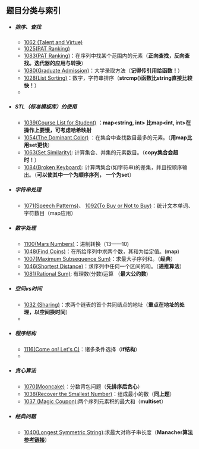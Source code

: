 ## 题目分类与索引


+ ##### 排序、查找
    + [1062 (Talent and Virtue)](1062.cpp) 
    + [1025(PAT Ranking)](1025.md)
    + [1083(PAT Ranking)](1083.cpp)：在序列中找某个范围内的元素（**正向查找，反向查找。迭代器的应用与转换**）
    + [1080(Graduate Admission)](1080.cpp)：大学录取方法（**记得传引用给函数！**）
    + [1028(List Sorting)](1028.cpp)：数字，字符串排序（**strcmp()函数比string直接比较快！**）
    + 


+ ##### STL（标准模板库）的使用
    * [1039(Course List for Student)](1039.cpp)        **：map<string, int> 比map<int, int>在操作上要慢，可考虑哈希映射** 
    * [1054(The Dominant Color)](1054.cpp) ：在集合中查找数目最多的元素。（**用map比用set更快**）            
    * [1063(Set Similarity)](1063.cpp): 计算集合、并集的元素数目。（**copy集合会超时！**）
    * [1084(Broken Keyboard)](1084.cpp): 计算两集合(如字符串)的差集，并且按顺序输出。（**可以使其中一个为顺序序列， 一个为set**）
    



+ ##### 字符串处理
    * [1071(Speech Patterns)](1071.cpp)、 [1092(To Buy or Not to Buy)](1092.cpp)：统计文本单词、字符数目（map应用）
    
    

+ ##### 数字处理
    * [1100(Mars Numbers)](1100.cpp)：进制转换（13——10)
    * [1048(Find Coins)](1048.cpp)：在所给序列中求两个数，其和为给定值。(**map**)
    * [1007(Maximum Subsequence Sum)](1007.cpp)：求最大子序列和。（**经典**）
    * [1046(Shortest Distance)](1046.cpp)：求序列中任何一个区间的和。（**递推算法**）
    * [1081(Rational Sum)](1081.cpp): 有理数(分数)运算 （**最大公约数**)
    
    
    
+ ##### 空间vs时间
    * [1032 (Sharing)](1032.cpp)：求两个链表的首个共同结点的地址（**重点在地址的处理，以空间换时间**）
    * 
    
+ ##### 程序结构
    * [1116(Come on! Let's C)](1116.cpp)：诸多条件选择（**if结构**）
    * 

+ ##### 贪心算法
    * [1070(Mooncake)](1070.cpp)：分数背包问题（**先排序后贪心**） 
    * [1038(Recover the Smallest Number)](1038.cpp)：组成最小的数（**同上题**）
    * [1037 (Magic Coupon)](1037.cpp):两个序列元素积的最大和（**multiset**）
    
    
+ ##### 经典问题
    * [1040(Longest Symmetric String)](1040.cpp):求最大对称子串长度（**Manacher算法[参考链接](https://github.com/julycoding/The-Art-Of-Programming-By-July/blob/master/ebook/zh/01.05.md)**）
